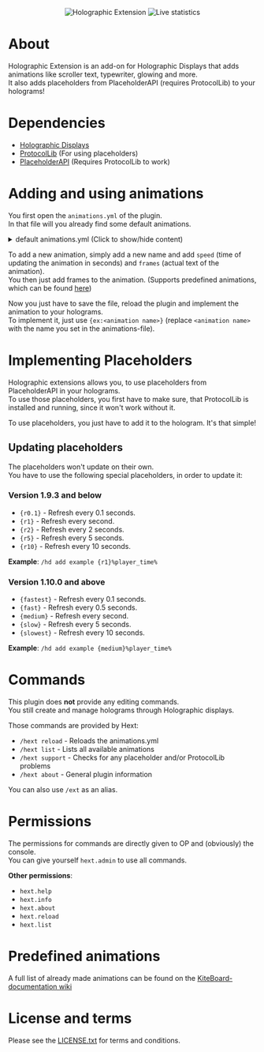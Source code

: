 <p align="center">
  <img src="https://www.spigotmc.org/attachments/screen-shot-2016-02-15-at-11-13-36-png.103584/" alt="Holographic Extension">
  <img src="https://api.kitesoftware.net/live/?plugin=HolographicExtension" alt="Live statistics">
</p>

# About
Holographic Extension is an add-on for Holographic Displays that adds 
animations like scroller text, typewriter, glowing and more.  
It also adds placeholders from PlaceholderAPI (requires ProtocolLib) to your holograms!

# Dependencies
- [Holographic Displays](https://dev.bukkit.org/projects/holographic-displays)
- [ProtocolLib](https://www.spigotmc.org/resources/protocollib.1997/) (For using placeholders)
- [PlaceholderAPI](https://www.spigotmc.org/resources/placeholderapi.6245/) (Requires ProtocolLib to work)

# Adding and using animations
You first open the `animations.yml` of the plugin.  
In that file will you already find some default animations.

<details>
  <summary> default animations.yml (Click to show/hide content) </summary>
  
  ```yaml
  # *********************************
  # Holographic Extension Animations
  # *********************************
  # Animation Config File.
  # --> Find help on the spigot resource page.
  #
  example:
    speed: 0.1
    frames:
    - '<glow size=5 normal=&7&l start=&e&l middle=&6&l end=&e&l repeatfirst=10>Kite Holographic Extension</glow>'
  scroller:
    speed: 0.1
    frames:
    - '<scroll width=32 spacing=32>&cThis is a example scroller.</scroll>'
  typing:
    speed: 0.1
    frames:
    - "<typewriter pause=10 backwards=true>Kite Holographic Extension Example.</typewriter>"
  rainbow:
    speed: 0.1
    frames:
    - "<rainbow>Hey there, %player_name%</rainbow>"
  # NOTICE: To use these placeholders, you need PlaceholderAPI and correct extensions..
  # /papi ecloud download Player.
  # /papi ecloud download Server.
  ```
</details>

To add a new animation, simply add a new name and add `speed` (time of updating the animation in seconds) and `frames` (actual text 
of the animation).  
You then just add frames to the animation. (Supports predefined animations, which can be found 
[here](https://github.com/Niall7459/KiteBoard-Documentation/wiki/Animations))

Now you just have to save the file, reload the plugin and implement the animation to your holograms.  
To implement it, just use `{ex:<animation name>}` (replace `<animation name>` with the name you set in the animations-file).

# Implementing Placeholders
Holographic extensions allows you, to use placeholders from PlaceholderAPI in your holograms.  
To use those placeholders, you first have to make sure, that ProtocolLib is installed and running, since it won't work without it.

To use placeholders, you just have to add it to the hologram. It's that simple!

## Updating placeholders
The placeholders won't update on their own.  
You have to use the following special placeholders, in order to update it:

### Version 1.9.3 and below
- `{r0.1}` - Refresh every 0.1 seconds.
- `{r1}` - Refresh every second.
- `{r2}` - Refresh every 2 seconds.
- `{r5}` - Refresh every 5 seconds.
- `{r10}` - Refresh every 10 seconds.

**Example**: `/hd add example {r1}%player_time%`

### Version 1.10.0 and above
- `{fastest}` - Refresh every 0.1 seconds.
- `{fast}` - Refresh every 0.5 seconds.
- `{medium}` - Refresh every second.
- `{slow}` - Refresh every 5 seconds.
- `{slowest}` - Refresh every 10 seconds.

**Example**: `/hd add example {medium}%player_time%`

# Commands
This plugin does **not** provide any editing commands.  
You still create and manage holograms through Holographic displays.

Those commands are provided by Hext:
- `/hext reload` - Reloads the animations.yml
- `/hext list` - Lists all available animations
- `/hext support` - Checks for any placeholder and/or ProtocolLib problems
- `/hext about` - General plugin information

You can also use `/ext` as an alias.

# Permissions
The permissions for commands are directly given to OP and (obviously) the console.  
You can give yourself `hext.admin` to use all commands.

**Other permissions**:
- `hext.help`
- `hext.info`
- `hext.about`
- `hext.reload`
- `hext.list`

# Predefined animations
A full list of already made animations can be found on the 
[KiteBoard-documentation wiki](https://github.com/Niall7459/KiteBoard-Documentation/wiki/Animations)

# License and terms
Please see the [LICENSE.txt](/LICENSE.txt) for terms and conditions.
